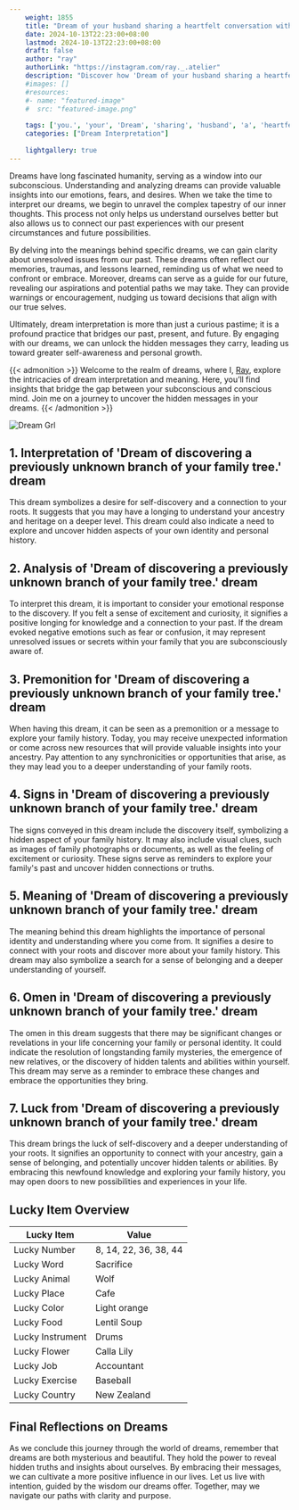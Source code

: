 ```yaml
---
    weight: 1855
    title: "Dream of your husband sharing a heartfelt conversation with you."  # Assuming 'title' column exists
    date: 2024-10-13T22:23:00+08:00
    lastmod: 2024-10-13T22:23:00+08:00
    draft: false
    author: "ray"
    authorLink: "https://instagram.com/ray._.atelier"
    description: "Discover how 'Dream of your husband sharing a heartfelt conversation with you.' can interpret your future and uncover its significant meanings in your life."
    #images: []
    #resources:
    #- name: "featured-image"
    #  src: "featured-image.png"
    
    tags: ['you.', 'your', 'Dream', 'sharing', 'husband', 'a', 'heartfelt', 'of', 'conversation', 'with']
    categories: ["Dream Interpretation"]
    
    lightgallery: true
---
```

    
Dreams have long fascinated humanity, serving as a window into our subconscious. Understanding and analyzing dreams can provide valuable insights into our emotions, fears, and desires. When we take the time to interpret our dreams, we begin to unravel the complex tapestry of our inner thoughts. This process not only helps us understand ourselves better but also allows us to connect our past experiences with our present circumstances and future possibilities.

By delving into the meanings behind specific dreams, we can gain clarity about unresolved issues from our past. These dreams often reflect our memories, traumas, and lessons learned, reminding us of what we need to confront or embrace. Moreover, dreams can serve as a guide for our future, revealing our aspirations and potential paths we may take. They can provide warnings or encouragement, nudging us toward decisions that align with our true selves.

Ultimately, dream interpretation is more than just a curious pastime; it is a profound practice that bridges our past, present, and future. By engaging with our dreams, we can unlock the hidden messages they carry, leading us toward greater self-awareness and personal growth.

{{< admonition >}}
Welcome to the realm of dreams, where I, [Ray](https://instagram.com/ray._.atelier), explore the intricacies of dream interpretation and meaning. Here, you’ll find insights that bridge the gap between your subconscious and conscious mind. Join me on a journey to uncover the hidden messages in your dreams.
{{< /admonition >}}

![Dream Grl](https://cdn.pixabay.com/photo/2017/11/02/03/35/gothic-2910057_1280.jpg "Dream Grl")

## 1. Interpretation of 'Dream of discovering a previously unknown branch of your family tree.' dream

This dream symbolizes a desire for self-discovery and a connection to your roots. It suggests that you may have a longing to understand your ancestry and heritage on a deeper level. This dream could also indicate a need to explore and uncover hidden aspects of your own identity and personal history.

## 2. Analysis of 'Dream of discovering a previously unknown branch of your family tree.' dream

To interpret this dream, it is important to consider your emotional response to the discovery. If you felt a sense of excitement and curiosity, it signifies a positive longing for knowledge and a connection to your past. If the dream evoked negative emotions such as fear or confusion, it may represent unresolved issues or secrets within your family that you are subconsciously aware of.

## 3. Premonition for 'Dream of discovering a previously unknown branch of your family tree.' dream

When having this dream, it can be seen as a premonition or a message to explore your family history. Today, you may receive unexpected information or come across new resources that will provide valuable insights into your ancestry. Pay attention to any synchronicities or opportunities that arise, as they may lead you to a deeper understanding of your family roots.

## 4. Signs in 'Dream of discovering a previously unknown branch of your family tree.' dream

The signs conveyed in this dream include the discovery itself, symbolizing a hidden aspect of your family history. It may also include visual clues, such as images of family photographs or documents, as well as the feeling of excitement or curiosity. These signs serve as reminders to explore your family's past and uncover hidden connections or truths.

## 5. Meaning of 'Dream of discovering a previously unknown branch of your family tree.' dream

The meaning behind this dream highlights the importance of personal identity and understanding where you come from. It signifies a desire to connect with your roots and discover more about your family history. This dream may also symbolize a search for a sense of belonging and a deeper understanding of yourself.

## 6. Omen in 'Dream of discovering a previously unknown branch of your family tree.' dream

The omen in this dream suggests that there may be significant changes or revelations in your life concerning your family or personal identity. It could indicate the resolution of longstanding family mysteries, the emergence of new relatives, or the discovery of hidden talents and abilities within yourself. This dream may serve as a reminder to embrace these changes and embrace the opportunities they bring.

## 7. Luck from 'Dream of discovering a previously unknown branch of your family tree.' dream

This dream brings the luck of self-discovery and a deeper understanding of your roots. It signifies an opportunity to connect with your ancestry, gain a sense of belonging, and potentially uncover hidden talents or abilities. By embracing this newfound knowledge and exploring your family history, you may open doors to new possibilities and experiences in your life.

## Lucky Item Overview
| Lucky Item          | Value              |
|---------------|--------------------|
| Lucky Number        | 8, 14, 22, 36, 38, 44  |
| Lucky Word          | Sacrifice |
| Lucky Animal        | Wolf |
| Lucky Place         | Cafe     |
| Lucky Color         | Light orange     |
| Lucky Food          | Lentil Soup      |
| Lucky Instrument    | Drums |
| Lucky Flower        | Calla Lily    |
| Lucky Job           | Accountant       |
| Lucky Exercise      | Baseball  |
| Lucky Country       | New Zealand    |


##  Final Reflections on Dreams

As we conclude this journey through the world of dreams, remember that dreams are both mysterious and beautiful. They hold the power to reveal hidden truths and insights about ourselves. By embracing their messages, we can cultivate a more positive influence in our lives. Let us live with intention, guided by the wisdom our dreams offer. Together, may we navigate our paths with clarity and purpose.
